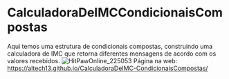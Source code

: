 # CalculadoraDeIMCCondicionaisCompostas
Aqui temos uma estrutura de condicionais compostas, construindo uma calculadora de IMC que retorna diferentes mensagens de acordo com os valores recebidos.
![HitPawOnline_225053](https://user-images.githubusercontent.com/81884737/146455415-6539ec3b-47dc-4719-bef0-793fcbbe8394.gif)
Página na web: https://altech13.github.io/CalculadoraDeIMC-CondicionaisCompostas/
